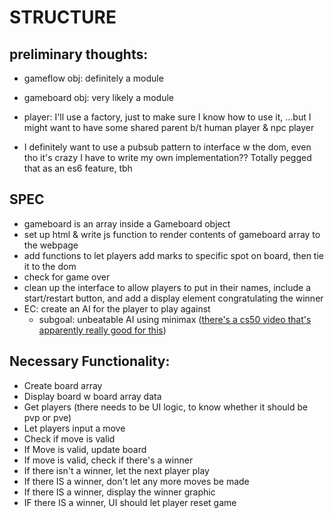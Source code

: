 # STRUCTURE
## preliminary thoughts:
- gameflow obj: definitely a module
- gameboard obj: very likely a module
- player: I'll use a factory, just to make sure I know how to use it,
   ...but I might want to have some shared parent b/t human player & npc player

- I definitely want to use a pubsub pattern to interface w the dom, even tho it's crazy I have to write my own implementation?? Totally pegged that as an es6 feature, tbh


## SPEC
- gameboard is an array inside a Gameboard object
- set up html & write js function to render contents of gameboard array to the webpage
- add functions to let players add marks to specific spot on board, then tie it to the dom
- check for game over
- clean up the interface to allow players to put in their names, include a start/restart button, and add a display element congratulating the winner
- EC: create an AI for the player to play against
  - subgoal: unbeatable AI using minimax ([there's a cs50 video that's apparently really good for this](https://www.youtube.com/watch?v=WbzNRTTrX0g&list=WL&index=5))

## Necessary Functionality:
- Create board array
- Display board w board array data
- Get players (there needs to be UI logic, to know whether it should be pvp or pve)
- Let players input a move
- Check if move is valid
- If Move is valid, update board
- If move is valid, check if there's a winner
- If there isn't a winner, let the next player play
- If there IS a winner, don't let any more moves be made
- If there IS a winner, display the winner graphic
- IF there IS a winner, UI should let player reset game